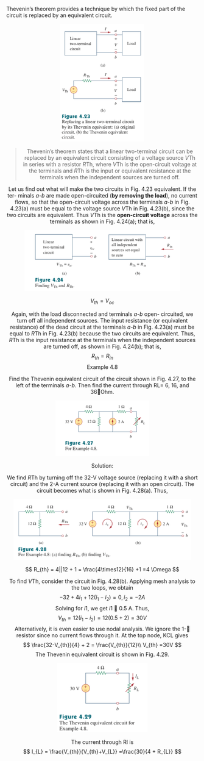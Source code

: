 Thevenin’s theorem provides a technique by which the fixed part of the circuit is replaced by an equivalent circuit.

<div align=center><img src="Figure 4.23.png" style="zoom:70%;" /> 

> Thevenin’s theorem states that a linear two-terminal circuit can be replaced by an equivalent circuit consisting of a voltage source *V*Th in series with a resistor *R*Th, where *V*Th is the open-circuit voltage at the terminals and *R*Th is the input or equivalent resistance at the terminals when the independent sources are turned off.

 Let us find out what will make the two circuits in Fig. 4.23 equivalent. If the ter- minals *a*-*b* are made open-circuited (**by removing the load**), no current flows, so that the open-circuit voltage across the terminals *a*-*b* in Fig. 4.23(a) must be equal to the voltage source *V*Th in Fig. 4.23(b), since the two circuits are equivalent. Thus *V*Th is the **open-circuit voltage** across the terminals as shown in Fig. 4.24(a); that is,

<div align=center><img src="Figure 4.24.png" style="zoom:70%;" />

$$
V_{th} = V_{oc}
$$

Again, with the load disconnected and terminals *a*-*b* open- circuited, we turn off all independent sources. The input resistance (or equivalent resistance) of the dead circuit at the terminals *a*-*b* in Fig. 4.23(a) must be equal to *R*Th in Fig. 4.23(b) because the two circuits are equivalent. Thus, *R*Th is the input resistance at the terminals when the independent sources are turned off, as shown in Fig. 4.24(b); that is,
$$
R_{th} = R_{in}
$$
Example 4.8 

Find the Thevenin equivalent circuit of the circuit shown in Fig. 4.27, to the left of the terminals *a*-*b*. Then find the current through RL= 6, 16, and 36􏰅Ohm.

<div align=center><img src="Figure 4.27.png" style="zoom:70%;" />


Solution:

We find *R*Th by turning off the 32-V voltage source (replacing it with a short circuit) and the 2-A current source (replacing it with an open circuit). The circuit becomes what is shown in Fig. 4.28(a). Thus,

<div align=center><img src="Figure 4.28.png" style="zoom:70%;" />

$$
R_{th} = 4||12 + 1 = \frac{4\times12}{16} +1 =4 \Omega
$$

To find *V*Th, consider the circuit in Fig. 4.28(b). Applying mesh analysis to the two loops, we obtain
$$
-32 +4i_1+12(i_1 - i_2) = 0, i_2 = -2A
$$
Solving for *i*1, we get *i*1 􏰀 0.5 A. Thus,
$$
V_{th} = 12(i_1 -i_2) = 12(0.5 +2) =30V
$$
Alternatively, it is even easier to use nodal analysis. We ignore the 1-􏰅 resistor since no current flows through it. At the top node, KCL gives
$$
\frac{32-V_{th}}{4} + 2 = \frac{V_{th}}{12}\\
V_{th} =30V
$$
The Thevenin equivalent circuit is shown in Fig. 4.29.  

<div align=center><img src="Figure 4.29.png" style="zoom:80%;" />

The current through Rl is
$$
I_{L} = \frac{V_{th}}{V_{th}+V_{L}} =\frac{30}{4 + R_{L}}
$$
